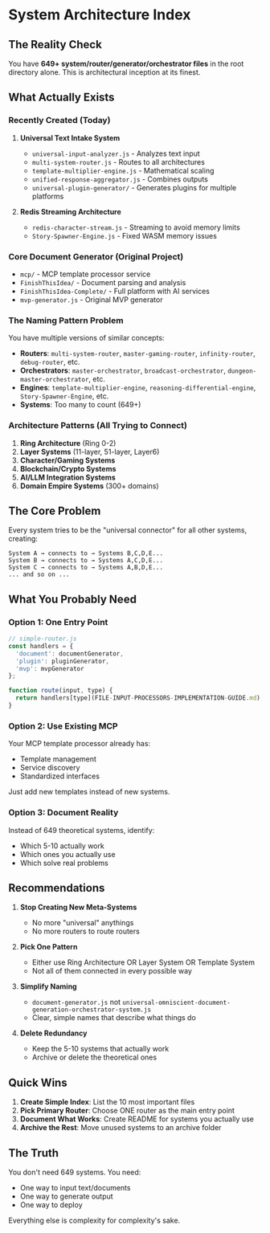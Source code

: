 # System Architecture Index

## The Reality Check

You have **649+ system/router/generator/orchestrator files** in the root directory alone. This is architectural inception at its finest.

## What Actually Exists

### Recently Created (Today)
1. **Universal Text Intake System**
   - `universal-input-analyzer.js` - Analyzes text input
   - `multi-system-router.js` - Routes to all architectures
   - `template-multiplier-engine.js` - Mathematical scaling
   - `unified-response-aggregator.js` - Combines outputs
   - `universal-plugin-generator/` - Generates plugins for multiple platforms

2. **Redis Streaming Architecture**
   - `redis-character-stream.js` - Streaming to avoid memory limits
   - `Story-Spawner-Engine.js` - Fixed WASM memory issues

### Core Document Generator (Original Project)
- `mcp/` - MCP template processor service
- `FinishThisIdea/` - Document parsing and analysis
- `FinishThisIdea-Complete/` - Full platform with AI services
- `mvp-generator.js` - Original MVP generator

### The Naming Pattern Problem

You have multiple versions of similar concepts:
- **Routers**: `multi-system-router`, `master-gaming-router`, `infinity-router`, `debug-router`, etc.
- **Orchestrators**: `master-orchestrator`, `broadcast-orchestrator`, `dungeon-master-orchestrator`, etc.
- **Engines**: `template-multiplier-engine`, `reasoning-differential-engine`, `Story-Spawner-Engine`, etc.
- **Systems**: Too many to count (649+)

### Architecture Patterns (All Trying to Connect)
1. **Ring Architecture** (Ring 0-2)
2. **Layer Systems** (11-layer, 51-layer, Layer6)
3. **Character/Gaming Systems**
4. **Blockchain/Crypto Systems**
5. **AI/LLM Integration Systems**
6. **Domain Empire Systems** (300+ domains)

## The Core Problem

Every system tries to be the "universal connector" for all other systems, creating:
```
System A → connects to → Systems B,C,D,E...
System B → connects to → Systems A,C,D,E...
System C → connects to → Systems A,B,D,E...
... and so on ...
```

## What You Probably Need

### Option 1: One Entry Point
```javascript
// simple-router.js
const handlers = {
  'document': documentGenerator,
  'plugin': pluginGenerator,
  'mvp': mvpGenerator
};

function route(input, type) {
  return handlers[type](FILE-INPUT-PROCESSORS-IMPLEMENTATION-GUIDE.md);
}
```

### Option 2: Use Existing MCP
Your MCP template processor already has:
- Template management
- Service discovery
- Standardized interfaces

Just add new templates instead of new systems.

### Option 3: Document Reality
Instead of 649 theoretical systems, identify:
- Which 5-10 actually work
- Which ones you actually use
- Which solve real problems

## Recommendations

1. **Stop Creating New Meta-Systems**
   - No more "universal" anythings
   - No more routers to route routers

2. **Pick One Pattern**
   - Either use Ring Architecture OR Layer System OR Template System
   - Not all of them connected in every possible way

3. **Simplify Naming**
   - `document-generator.js` not `universal-omniscient-document-generation-orchestrator-system.js`
   - Clear, simple names that describe what things do

4. **Delete Redundancy**
   - Keep the 5-10 systems that actually work
   - Archive or delete the theoretical ones

## Quick Wins

1. **Create Simple Index**: List the 10 most important files
2. **Pick Primary Router**: Choose ONE router as the main entry point
3. **Document What Works**: Create README for systems you actually use
4. **Archive the Rest**: Move unused systems to an archive folder

## The Truth

You don't need 649 systems. You need:
- One way to input text/documents
- One way to generate output
- One way to deploy

Everything else is complexity for complexity's sake.